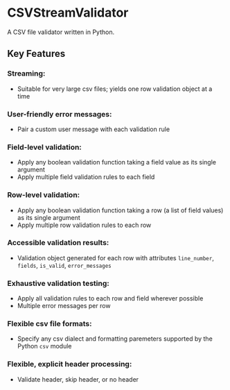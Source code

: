 # CSVStreamValidator
A CSV file validator written in Python.

## Key Features
### Streaming:
- Suitable for very large csv files; yields one row validation object at a time
### User-friendly error messages: 
- Pair a custom user message with each validation rule
### Field-level validation: 
- Apply any boolean validation function taking a field value as its single argument
- Apply multiple field validation rules to each field
### Row-level validation: 
- Apply any boolean validation function taking a row (a list of field values) as its single argument
- Apply multiple row validation rules to each row
### Accessible validation results: 
- Validation object generated for each row with attributes `line_number`, `fields`, `is_valid`, `error_messages`
### Exhaustive validation testing: 
- Apply all validation rules to each row and field wherever possible 
- Multiple error messages per row
### Flexible csv file formats:
- Specify any csv dialect and formatting paremeters supported by the Python `csv` module
### Flexible, explicit header processing: 
- Validate header, skip header, or no header
